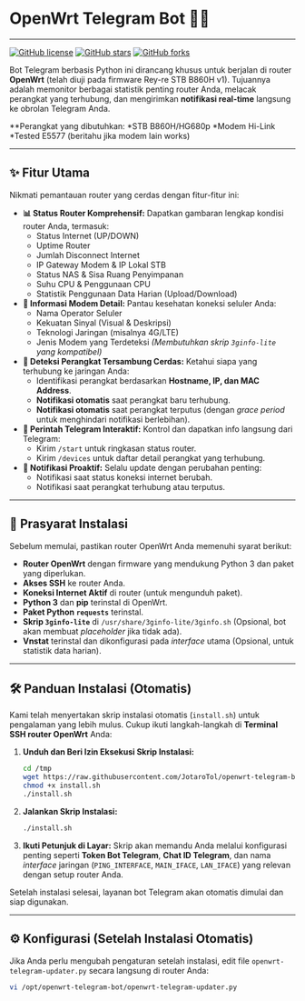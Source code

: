 # OpenWrt Telegram Bot 🤖📡

---

[![GitHub license](https://img.shields.io/github/license/JotaroTol/openwrt-telegram-bot.svg)](https://github.com/JotaroTol/openwrt-telegram-bot/blob/master/LICENSE)
[![GitHub stars](https://img.shields.io/github/stars/JotaroTol/openwrt-telegram-bot.svg?style=social)](https://github.com/JotaroTol/openwrt-telegram-bot/stargazers)
[![GitHub forks](https://img.shields.io/github/forks/JotaroTol/openwrt-telegram-bot.svg?style=social)](https://github.com/JotaroTol/openwrt-telegram-bot/network/members)

Bot Telegram berbasis Python ini dirancang khusus untuk berjalan di router **OpenWrt** (telah diuji pada firmware Rey-re STB B860H v1). Tujuannya adalah memonitor berbagai statistik penting router Anda, melacak perangkat yang terhubung, dan mengirimkan **notifikasi real-time** langsung ke obrolan Telegram Anda.

**Perangkat yang dibutuhkan:
   *STB B860H/HG680p
   *Modem Hi-Link
      *Tested E5577 (beritahu jika modem lain works)
      
---

## ✨ Fitur Utama

Nikmati pemantauan router yang cerdas dengan fitur-fitur ini:

* **📊 Status Router Komprehensif:** Dapatkan gambaran lengkap kondisi router Anda, termasuk:
    * Status Internet (UP/DOWN)
    * Uptime Router
    * Jumlah Disconnect Internet
    * IP Gateway Modem & IP Lokal STB
    * Status NAS & Sisa Ruang Penyimpanan
    * Suhu CPU & Penggunaan CPU
    * Statistik Penggunaan Data Harian (Upload/Download)
* **📶 Informasi Modem Detail:** Pantau kesehatan koneksi seluler Anda:
    * Nama Operator Seluler
    * Kekuatan Sinyal (Visual & Deskripsi)
    * Teknologi Jaringan (misalnya 4G/LTE)
    * Jenis Modem yang Terdeteksi
    *(Membutuhkan skrip `3ginfo-lite` yang kompatibel)*
* **📱 Deteksi Perangkat Tersambung Cerdas:** Ketahui siapa yang terhubung ke jaringan Anda:
    * Identifikasi perangkat berdasarkan **Hostname, IP, dan MAC Address**.
    * **Notifikasi otomatis** saat perangkat baru terhubung.
    * **Notifikasi otomatis** saat perangkat terputus (dengan *grace period* untuk menghindari notifikasi berlebihan).
* **💬 Perintah Telegram Interaktif:** Kontrol dan dapatkan info langsung dari Telegram:
    * Kirim `/start` untuk ringkasan status router.
    * Kirim `/devices` untuk daftar detail perangkat yang terhubung.
* **🚨 Notifikasi Proaktif:** Selalu update dengan perubahan penting:
    * Notifikasi saat status koneksi internet berubah.
    * Notifikasi saat perangkat terhubung atau terputus.

---

## 🚀 Prasyarat Instalasi

Sebelum memulai, pastikan router OpenWrt Anda memenuhi syarat berikut:

* **Router OpenWrt** dengan firmware yang mendukung Python 3 dan paket yang diperlukan.
* **Akses SSH** ke router Anda.
* **Koneksi Internet Aktif** di router (untuk mengunduh paket).
* **Python 3** dan **pip** terinstal di OpenWrt.
* **Paket Python `requests`** terinstal.
* **Skrip `3ginfo-lite`** di `/usr/share/3ginfo-lite/3ginfo.sh` (Opsional, bot akan membuat *placeholder* jika tidak ada).
* **Vnstat** terinstal dan dikonfigurasi pada *interface* utama (Opsional, untuk statistik data harian).

---

## 🛠️ Panduan Instalasi (Otomatis)

Kami telah menyertakan skrip instalasi otomatis (`install.sh`) untuk pengalaman yang lebih mulus. Cukup ikuti langkah-langkah di **Terminal SSH router OpenWrt** Anda:

1.  **Unduh dan Beri Izin Eksekusi Skrip Instalasi:**

    ```bash
    cd /tmp
    wget https://raw.githubusercontent.com/JotaroTol/openwrt-telegram-bot/master/install.sh -O install.sh
    chmod +x install.sh
    ./install.sh
    ```

2.  **Jalankan Skrip Instalasi:**

    ```bash
    ./install.sh
    ```

3.  **Ikuti Petunjuk di Layar:**
    Skrip akan memandu Anda melalui konfigurasi penting seperti **Token Bot Telegram**, **Chat ID Telegram**, dan nama *interface* jaringan (`PING_INTERFACE`, `MAIN_IFACE`, `LAN_IFACE`) yang relevan dengan setup router Anda.

Setelah instalasi selesai, layanan bot Telegram akan otomatis dimulai dan siap digunakan.

---

## ⚙️ Konfigurasi (Setelah Instalasi Otomatis)

Jika Anda perlu mengubah pengaturan setelah instalasi, edit file `openwrt-telegram-updater.py` secara langsung di router Anda:

```bash
vi /opt/openwrt-telegram-bot/openwrt-telegram-updater.py
